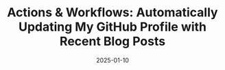 ---
layout: "post"
title: "Actions & Workflows: Automatically Updating My GitHub Profile with Recent Blog Posts"
date: 2025-01-10
---